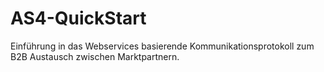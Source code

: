 # AS4-QuickStart
Einführung in das Webservices basierende Kommunikationsprotokoll zum B2B Austausch zwischen Marktpartnern.
